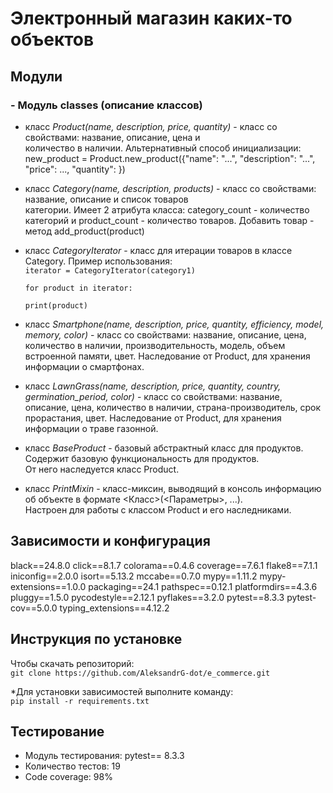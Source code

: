 # Электронный магазин каких-то объектов

## Модули
### - Модуль classes (описание классов)
- класс *Product(name, description, price, quantity)* - класс со свойствами: название, описание, цена и  
количество в наличии.
Альтернативный способ инициализации: new_product = Product.new_product({"name": "...", "description": "...", "price": ..., "quantity": })
- класс *Category(name, description, products)* - класс со свойствами: название, описание и список товаров  
категории. Имеет 2 атрибута класса: category_count - количество категорий и product_count - количество товаров.
Добавить товар - метод add_product(product)
- класс *CategoryIterator* - класс для итерации товаров в классе Category. Пример использования:   
 `iterator = CategoryIterator(category1)` 

    `for product in iterator:`

     `print(product)`
- класс *Smartphone(name, description, price, quantity, efficiency, model, memory, color)* - класс со свойствами: название, описание, цена, 
количество в наличии, производительность, модель, объем встроенной памяти, цвет. Наследование от Product, для хранения информации о смартфонах.
- класс *LawnGrass(name, description, price, quantity, country, germination_period, color)* - класс со свойствами: название, описание, цена, 
количество в наличии, страна-производитель, срок прорастания, цвет. Наследование от Product, для хранения информации о траве газонной.
- класс *BaseProduct* - базовый абстрактный класс для продуктов. Содержит базовую функциональность для продуктов.  
От него наследуется класс Product.
- класс *PrintMixin* - класс-миксин, выводящий в консоль информацию об объекте в формате <Класс>(<Параметры>, ...).  
Настроен для работы с классом Product и его наследниками.


## Зависимости и конфигурация
black==24.8.0
click==8.1.7
colorama==0.4.6
coverage==7.6.1
flake8==7.1.1
iniconfig==2.0.0
isort==5.13.2
mccabe==0.7.0
mypy==1.11.2
mypy-extensions==1.0.0
packaging==24.1
pathspec==0.12.1
platformdirs==4.3.6
pluggy==1.5.0
pycodestyle==2.12.1
pyflakes==3.2.0
pytest==8.3.3
pytest-cov==5.0.0
typing_extensions==4.12.2

## Инструкция по установке
Чтобы скачать репозиторий:  
`git clone https://github.com/AleksandrG-dot/e_commerce.git`

*Для установки зависимостей выполните команду:  
`pip install -r requirements.txt`

## Тестирование
- Модуль тестирования: pytest== 8.3.3  
- Количество тестов: 19
- Code coverage: 98%
